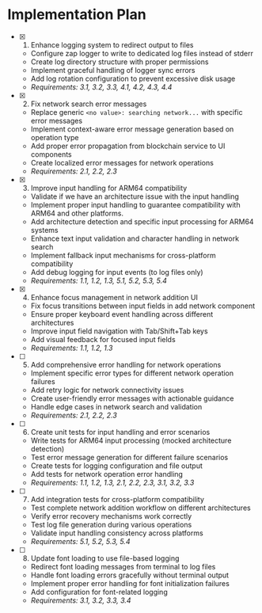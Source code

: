 # Implementation Plan

- [x] 1. Enhance logging system to redirect output to files
  - Configure zap logger to write to dedicated log files instead of stderr
  - Create log directory structure with proper permissions
  - Implement graceful handling of logger sync errors
  - Add log rotation configuration to prevent excessive disk usage
  - _Requirements: 3.1, 3.2, 3.3, 4.1, 4.2, 4.3, 4.4_

- [x] 2. Fix network search error messages
  - Replace generic `<no value>: searching network...` with specific error messages
  - Implement context-aware error message generation based on operation type
  - Add proper error propagation from blockchain service to UI components
  - Create localized error messages for network operations
  - _Requirements: 2.1, 2.2, 2.3_

- [x] 3. Improve input handling for ARM64 compatibility
  - Validate if we have an architecture issue with the input handling
  -  Implement proper input handling to guarantee compatibility with ARM64 and other platforms.
  - Add architecture detection and specific input processing for ARM64 systems
  - Enhance text input validation and character handling in network search
  - Implement fallback input mechanisms for cross-platform compatibility
  - Add debug logging for input events (to log files only)
  - _Requirements: 1.1, 1.2, 1.3, 5.1, 5.2, 5.3, 5.4_

- [x] 4. Enhance focus management in network addition UI
  - Fix focus transitions between input fields in add network component
  - Ensure proper keyboard event handling across different architectures
  - Improve input field navigation with Tab/Shift+Tab keys
  - Add visual feedback for focused input fields
  - _Requirements: 1.1, 1.2, 1.3_

- [ ] 5. Add comprehensive error handling for network operations
  - Implement specific error types for different network operation failures
  - Add retry logic for network connectivity issues
  - Create user-friendly error messages with actionable guidance
  - Handle edge cases in network search and validation
  - _Requirements: 2.1, 2.2, 2.3_

- [ ] 6. Create unit tests for input handling and error scenarios
  - Write tests for ARM64 input processing (mocked architecture detection)
  - Test error message generation for different failure scenarios
  - Create tests for logging configuration and file output
  - Add tests for network operation error handling
  - _Requirements: 1.1, 1.2, 1.3, 2.1, 2.2, 2.3, 3.1, 3.2, 3.3_

- [ ] 7. Add integration tests for cross-platform compatibility
  - Test complete network addition workflow on different architectures
  - Verify error recovery mechanisms work correctly
  - Test log file generation during various operations
  - Validate input handling consistency across platforms
  - _Requirements: 5.1, 5.2, 5.3, 5.4_

- [ ] 8. Update font loading to use file-based logging
  - Redirect font loading messages from terminal to log files
  - Handle font loading errors gracefully without terminal output
  - Implement proper error handling for font initialization failures
  - Add configuration for font-related logging
  - _Requirements: 3.1, 3.2, 3.3, 3.4_